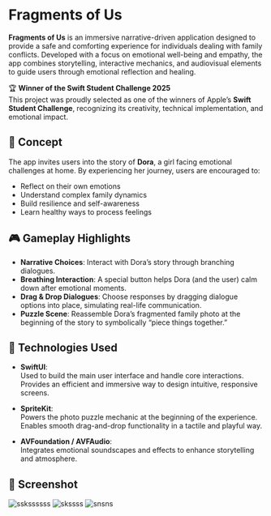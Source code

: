 # Fragments of Us

**Fragments of Us** is an immersive narrative-driven application designed to provide a safe and comforting experience for individuals dealing with family conflicts. Developed with a focus on emotional well-being and empathy, the app combines storytelling, interactive mechanics, and audiovisual elements to guide users through emotional reflection and healing.

🏆 **Winner of the Swift Student Challenge 2025**  
This project was proudly selected as one of the winners of Apple’s **Swift Student Challenge**, recognizing its creativity, technical implementation, and emotional impact.

## 🧠 Concept

The app invites users into the story of **Dora**, a girl facing emotional challenges at home. By experiencing her journey, users are encouraged to:

- Reflect on their own emotions  
- Understand complex family dynamics  
- Build resilience and self-awareness  
- Learn healthy ways to process feelings  

## 🎮 Gameplay Highlights

- **Narrative Choices**: Interact with Dora’s story through branching dialogues.  
- **Breathing Interaction**: A special button helps Dora (and the user) calm down after emotional moments.  
- **Drag & Drop Dialogues**: Choose responses by dragging dialogue options into place, simulating real-life communication.  
- **Puzzle Scene**: Reassemble Dora’s fragmented family photo at the beginning of the story to symbolically “piece things together.”  

## 🧰 Technologies Used

- **SwiftUI**:  
  Used to build the main user interface and handle core interactions. Provides an efficient and immersive way to design intuitive, responsive screens.

- **SpriteKit**:  
  Powers the photo puzzle mechanic at the beginning of the experience. Enables smooth drag-and-drop functionality in a tactile and playful way.

- **AVFoundation / AVFAudio**:  
  Integrates emotional soundscapes and effects to enhance storytelling and atmosphere.

## 📸 Screenshot
![sskssssss](https://github.com/user-attachments/assets/80b7336a-07ed-4f34-ae29-f0e99a1685d7)
![skssss](https://github.com/user-attachments/assets/6141cf76-d122-482c-a7ee-cc7c784de575)
![snsns](https://github.com/user-attachments/assets/b457b777-cc87-4245-bca3-01dff696677e)



